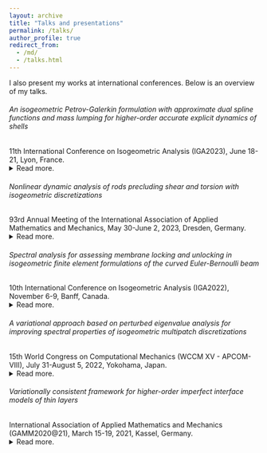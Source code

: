 ```yaml
---
layout: archive
title: "Talks and presentations"
permalink: /talks/
author_profile: true
redirect_from: 
  - /md/
  - /talks.html
---
```


<!-- If you have talk posts in /_talks/, used layout class defined in /_includes/archive-single.html

{% for post in site.talks reversed %}
  {% include archive-single.html %}
{% endfor %} -->
<div class="small">
I also present my works at international conferences. Below is an overview of my talks. 
</div> 



<!-- IGA 2023 -->
<h6>An isogeometric Petrov-Galerkin formulation with approximate dual spline functions and mass lumping for higher-order accurate explicit 
dynamics of shells</h6>
<div class="small">
   11th International Conference on Isogeometric Analysis (IGA2023), June 18-21, Lyon, France.
</div> 


<div class="small">
<details>
  <summary>Read more.</summary>
  <br/>
  In structural dynamics, particularly in crash and metal forming simulations, explicit methods have broad applications. Commercial codes of these computations, such as LS-DYNA, PAM-CRASH, and RADIOSS, rely on three key ingredients to achieve highly efﬁcient transient calculations: (1) low memory requirements; (2) an efﬁcient solve; and (3) relatively large critical time-step values. These ingredients are present in contemporary linear finite element codes based on mass lumping [1]. In this talk, we present a higher order accurate mass lumping technique within the context of isogeometric analysis. Our method uses compactly supported test functions that are ''approximate'' dual functionals of B-splines [2]. Because these dual functionals are linear combinations of the same B-splines, the spanning test space remains unaltered. Lumping the Galerkin mass matrix yields an identity matrix, eliminating the need for matrix inversion. We discuss two approaches that weakly and strongly enforce the essential boundary conditions without losing variational consistency and negatively affecting the accuracy. We demonstrate via numerical examples of thin-walled structures in explicit dynamics settings that using our approach retains high order accuracy. This is further supported by good spectrum properties and high efficiency of the explicit scheme.<br/>
  <br/>
  <b>References</b>:<br/>

  [1] Hughes, T. J. R., The Finite Element Method: Linear Static and Dynamic Finite Element Analysis. Dover Publications, 2003.<br/>

  [2] Chui, C. K., He, W., and Stöckler, J., Nonstationary tight wavelet frames, I: Bounded intervals. Applied and Computational Harmonic Analysis (2004) 17 (2): 141–197.
</details>
</div> 




<!-- GAMM 2023 -->
<h6>Nonlinear dynamic analysis of rods precluding shear and torsion with isogeometric discretizations</h6>
<div class="small">
   93rd Annual Meeting of the International Association of Applied Mathematics and Mechanics, May 30-June 2, 2023, Dresden, Germany.
</div> 

<div class="small">
<details>
  <summary>Read more.</summary>
  <br/>
  In this work, we investigate, in the context of isogeometric analysis (IGA) [1], the recently developed formulation of nonlinear rods exhibiting only axial and bending deformations introduced in [2]. We utilize the higher-order continuity of smooth spline functions which naturally fulfill the $C^1$ continuity required by the nonlinear formulation of [2]. The number of discrete variable fields, compared to the standard spatial discretization scheme using cubic $C^1$ Hermite polynomials in the same reference, thus can be reduced. The resulting discrete solution belongs to $(\mathbb{R}^3)^m$ that is larger than the manifold $(\mathbb{R}^3 ×S^2)^n$ of the standard scheme, however, might not preserve the same manifold structure. Inspired by [2], we employ the implicit time integration scheme that is a hybrid combination of the midpoint and trapezoidal rules. It approximately preserves the energy and exactly preserves the linear angular momentum, and thus is efficient and robust for our investigation. We demonstrate, via two- and three-dimensional numerical examples of rods, that isogeometric discretizations of the same polynomial degree and smoothness are less robust than the standard spatial discretization scheme using Hermite polynomials. Their robustness can be improved by using, for instance, the strong approach of outlier removal, or by reducing the time step. We illustrate, via an example of a swinging rod under non- and conservative, and pulsating forces, that the improved discretization scheme thus can be employed for highly nonlinear cases. We also show that the configuration-dependent mass matrix of the studied formulation behaves irregularly and thus cannot be simplified to a conﬁguration-independent one.<br/>
  <br/>
  <b>References</b>:<br/>

  [1] T. J. R. Hughes, J. A. Cottrell, Y. Bazilevs, Isogeometric analysis: CAD, finite elements, NURBS, exact geometry and mesh refinement. Computer Methods in Applied Mechanics and Engineering 194 (39) (2005) 4135–4195.<br/>

  [2] C. G. Gebhardt, I. Romero, On a nonlinear rod exhibiting only axial and bending deformations: mathematical modeling and numerical implementation. Acta Mechanica 232 (10) (2021) 3825–3847.
</details>
</div> 



<!-- GACM 2022 + IGA 2022 -->
<h6>Spectral analysis for assessing membrane locking and unlocking in isogeometric finite element formulations of the curved Euler-Bernoulli beam</h6>
<div class="small">
   10th International Conference on Isogeometric Analysis (IGA2022), November 6-9, Banff, Canada.
   <!-- 9th GACM Colloquium on Computational Mechanics, September 21-23, 2022, Essen, Germany. -->
</div> 


<div class="small">
<details>
  <summary>Read more.</summary>
  <br/>
  In finite element discretizations of curved beam and shell models, membrane locking refers to the phenomenon of artificial bending stiffness due to the coupling of the bending response and membrane response caused by the local curvature [1,2], which negatively affects accuracy and convergence. The development of locking-preventing discretization technology has a history of more than 40 years, first within classical finite elements and then in isogeometric analysis. Given the multitude of formulations addressing membrane locking, the question arises how to best compare and assess their accuracy and effectivity. In this talk, we present spectral analysis as a tool to assess locking phenomena in finite element formulations and the effectiveness of locking-free formulations [3]. Via comparison the difference between eigenvalue and mode error curves computed on coarse meshes with "asymptotic" error curves computed on "overkill" meshes, locking can be identified and "measured". To demonstrate the intimate relation between membrane locking and spectral accuracy, we focus on the example of a circular ring discretized with isogeometric curved Euler-Bernoulli beam elements. We show that the transverse-displacement-dominating modes are locking-prone, while the circumferential-displacement-dominating modes are naturally locking-free. We use eigenvalue and mode errors to assess five isogeometric finite element formulations in terms of their locking-related efficiency: the displacement-based formulation with full and reduced integration and three locking-free formulations based on the B-bar, discrete strain gap, and Hellinger-Reissner methods. Our study shows that spectral analysis uncovers locking-related effects across the spectrum of eigenvalues and eigenmodes, rigorously characterizing membrane locking in the displacement-based formulation and unlocking in the locking-free formulations.<br/>
  <br/>
  <b>References</b>:<br/>

  [1] Stolarski, H. and Belytschko, T., Membrane locking and reduced integration for curved elements. Journal of Applied Mechanics, Transactions ASME (1982) 49 (1): 172–176.<br/>

  [2] Bischoff, M., Ramm, E. and Irslinger, J., Models and finite elements for thin-walled structures. Encyclopedia of Computational Mechanics Second Edition (2018) 1–86.<br/>

  [3] Nguyen, T.-H., Hiemstra, R. R. and Schillinger, D., Leveraging spectral analysis to elucidate membrane locking and unlocking in isogeometric finite element formulations of the curved Euler-Bernoulli beam. Computer Methods in Applied Mechanics and Engineering (2021) 388: 114240.
</details>
</div> 






<!-- WCCM 2022 -->
<h6>A variational approach based on perturbed eigenvalue analysis for improving spectral properties of isogeometric multipatch discretizations</h6>
<div class="small">
   15th World Congress on Computational Mechanics (WCCM XV - APCOM-VIII), July 31-August 5, 2022, Yokohama, Japan.
</div> 

<div class="small">
<details>
  <summary>Read more.</summary>
  <br/>
  A key advantage of isogeometric discretizations is their accurate and well-behaved eigenfrequencies and eigenmodes. For degree two and higher, however, the so-called optical branches formed by spurious outlier frequencies and modes may appear due to boundaries or reduced continuity at patch interfaces [1, 2]. The outlier frequencies are signiﬁcantly overestimated, which unnecessarily reduce the stable critical time-step size in explicit dynamics calculations. Moreover, the outlier modes behave in a spurious manner and may have a negative impact on the solution accuracy and robustness, particularly in hyperbolic problems [3]. In this talk, we present (a) a variational approach based on perturbed eigenvalue analysis to improve the spectral properties of isogeometric multipatch discretizations; and (b) a scheme for estimating optimal scaling parameters of the added perturbation term such that the outlier frequencies are effectively reduced and the accuracy in the remainder of the spectrum and modes is not negatively affected; and (c) how to cast this scheme into a pragmatic iterative procedure that can be readily implemented in any isogeometric analysis framework. We verify numerically via spectral analysis of second-and fourth-order problems that the proposed approach improves spectral properties of isogeometric multipatch discretizations in the one- and multidimensional setting. For exemplary membrane and plate structures, we confirm that our approach maintains spatial accuracy and enables a larger critical time-step size. We also demonstrate that it does not depend on the polynomial degree of spline basis functions.<br/>
  <br/>
  <b>References</b>:<br/>

  [1] Cottrell, J. A., Reali, A., Bazilevs, Y. and Hughes, T. J. R., Isogeometric analysis of structural
vibrations. Computer Methods in Applied Mechanics and Engineering (2006) 195 (41): 5257–5296.<br/>

  [2] Puzyrev V., Deng, Q. and Calo, V. Spectral approximation properties of isogeometric analysis with variable continuity. Computer Methods in Applied Mechanics and Engineering (2018) 334: 22–39.<br/>

  [3] Hughes, T. J. R., Evans, J. A. and Reali, A., Finite element and NURBS approximations of eigenvalue, boundary-value, and initial-value problems. Computer Methods in Applied Mechanics and Engineering (2014) 272: 290–320.
</details>
</div> 




<!-- GAMM 2021 -->
<h6>Variationally consistent framework for higher-order imperfect interface models of thin layers</h6>
<div class="small">
   International Association of Applied Mathematics and Mechanics (GAMM2020@21), March 15-19, 2021, Kassel, Germany.
</div> 

<div class="small">
<details>
  <summary>Read more.</summary>
  <br/>
  In composite structures, thin films and coatings are typically used to prevent damage or to increase structure durability. Direct numerical simulation of their mechanical response requires extreme fine mesh sizes and is thus computationally expensive. Therefore, a finite-thickness interphase model is often approximated by an interface model of zero thickness, based on the reformulation of its mechanical effects as jump conditions in the relevant fields [1]. In this talk, we present a) an extension of an existing first-order into a new higher-order accurate interface model which involves higher-order differential operators in the jump formulation; and b) a variationally consistent framework combining higher-order smooth spline basis functions and cut finite element methods for its numerical approximation [2]. We demonstrate robustness and accuracy of this framework via a two-dimensional Laplace problem with a thin circular
  interphase.<br/>
  <br/>
  <b>References</b>:<br/>

  [1] Y. Benveniste and T. Miloh (2001): Imperfect soft and stiff interfaces in two-dimensional elasticity. Mechanics of Materials, 33:309-323, 2001.<br/>

  [2] Z. Han, S.K.F. Stoter, C.T. Wu, C. Cheng, A. Mantzaflaris, S. Mogilevskaya, D. Schillinger (2019): Consistent discretization of higher-order interface models for thin layers and elastic material surfaces, enabled by isogeometric cut-cell methods. Computer Methods in Applied Mechanics and Engineering, 350:245-267, 2019.
</details>
</div> 
